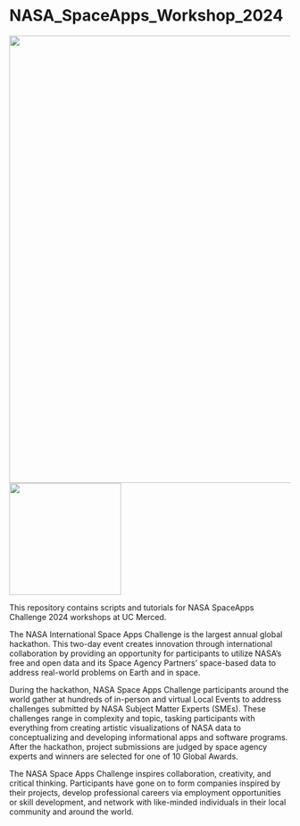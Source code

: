 # NASA_SpaceApps_Workshop_2024
<img src="https://github.com/jollygoodjacob/NASA_SpaceApps_Workshop_2024/blob/main/Space_Apps_Default_Logo.png" width= "800" /> <img src = "https://github.com/jollygoodjacob/NASA_SpaceApps_Workshop_2024/blob/main/UCM.png" width= "200" />

This repository contains scripts and tutorials for NASA SpaceApps Challenge 2024 workshops at UC Merced.

The NASA International Space Apps Challenge is the largest annual global hackathon. This two-day event creates innovation through international collaboration by providing an opportunity for participants to utilize NASA’s free and open data and its Space Agency Partners’ space-based data to address real-world problems on Earth and in space.

During the hackathon, NASA Space Apps Challenge participants around the world gather at hundreds of in-person and virtual Local Events to address challenges submitted by NASA Subject Matter Experts (SMEs). These challenges range in complexity and topic, tasking participants with everything from creating artistic visualizations of NASA data to conceptualizing and developing informational apps and software programs. After the hackathon, project submissions are judged by space agency experts and winners are selected for one of 10 Global Awards.

The NASA Space Apps Challenge inspires collaboration, creativity, and critical thinking. Participants have gone on to form companies inspired by their projects, develop professional careers via employment opportunities or skill development, and network with like-minded individuals in their local community and around the world.
